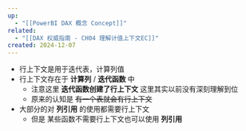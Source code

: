 ```yaml
---
up:
  - "[[PowerBI DAX 概念 Concept]]"
related:
  - "[[DAX 权威指南 - CH04 理解计值上下文EC]]"
created: 2024-12-07
---
```

- 行上下文是用于迭代表，计算列值
- 行上下文存在于 **计算列** / **迭代函数** 中
	- 注意这里 **迭代函数创建了行上下文** 这里其实以前没有深刻理解到位
	- 原来的认知是 ~~有一个表就会有行上下文~~
- 大部分的对 **列引用** 的使用都需要行上下文
	- 但是 某些函数不需要行上下文也可以使用 **列引用**